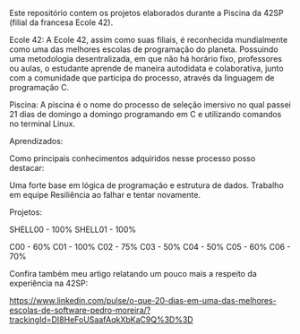 Este repositório contem os projetos elaborados durante a Piscina da 42SP (filial da francesa Ecole 42).


Ecole 42:
A Ecole 42, assim como suas filiais, é reconhecida mundialmente como uma das melhores escolas de programação do planeta.
Possuindo uma metodologia desentralizada, em que não há horário fixo, professores ou aulas, o estudante aprende de maneira autodidata e colaborativa,
junto com a comunidade que participa do processo, através da linguagem de programação C.

Piscina:
A piscina é o nome do processo de seleção imersivo no qual passei 21 dias de domingo a domingo programando em C e utilizando comandos no terminal Linux.

Aprendizados:

Como principais conhecimentos adquiridos nesse processo posso destacar:

Uma forte base em lógica de programação e estrutura de dados.
Trabalho em equipe
Resiliência ao falhar e tentar novamente.

Projetos:

SHELL00 - 100%
SHELL01 - 100%

C00 - 60%
C01 - 100%
C02 - 75%
C03 - 50%
C04 - 50%
C05 - 60%
C06 - 70%

Confira também meu artigo relatando um pouco mais a respeito da experiência na 42SP:

https://www.linkedin.com/pulse/o-que-20-dias-em-uma-das-melhores-escolas-de-software-pedro-moreira/?trackingId=DI8HeFoUSaafAqkXbKaC9Q%3D%3D